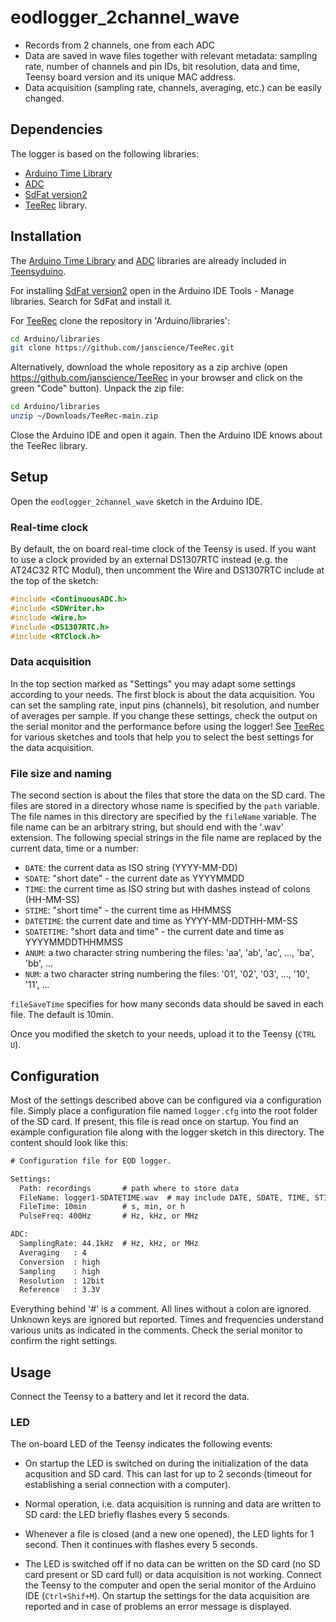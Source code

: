 # eodlogger_2channel_wave

- Records from 2 channels, one from each ADC
- Data are saved in wave files together with relevant metadata:
  sampling rate, number of channels and pin IDs, bit resolution,
  data and time, Teensy board version and its unique MAC address.
- Data acquisition (sampling rate, channels, averaging, etc.) can
  be easily changed.


## Dependencies

The logger is based on the following libraries:

- [Arduino Time Library](https://github.com/PaulStoffregen/Time)
- [ADC](https://github.com/pedvide/ADC)
- [SdFat version2](https://github.com/greiman/SdFat)
- [TeeRec](https://github.com/janscience/TeeRec) library.


## Installation

The [Arduino Time Library](https://github.com/PaulStoffregen/Time) and
[ADC](https://github.com/pedvide/ADC) libraries are already included
in [Teensyduino](https://www.pjrc.com/teensy/teensyduino.html).

For installing [SdFat version2](https://github.com/greiman/SdFat) open in
the Arduino IDE Tools - Manage libraries. Search for SdFat and install it.

For [TeeRec](https://github.com/janscience/TeeRec) clone the
repository in 'Arduino/libraries':
```sh
cd Arduino/libraries
git clone https://github.com/janscience/TeeRec.git
```

Alternatively, download the whole repository as a zip archive (open
https://github.com/janscience/TeeRec in your browser and click on the
green "Code" button). Unpack the zip file:
```sh
cd Arduino/libraries
unzip ~/Downloads/TeeRec-main.zip
```

Close the Arduino IDE and open it again. Then the Arduino IDE knows
about the TeeRec library.


## Setup

Open the `eodlogger_2channel_wave` sketch in the Arduino IDE.

### Real-time clock

By default, the on board real-time clock of the Teensy is used. If you
want to use a clock provided by an external DS1307RTC instead
(e.g. the AT24C32 RTC Modul), then uncomment the Wire and DS1307RTC
include at the top of the sketch:
```c
#include <ContinuousADC.h>
#include <SDWriter.h>
#include <Wire.h>
#include <DS1307RTC.h>
#include <RTClock.h>
```

### Data acquisition

In the top section marked as "Settings" you may adapt some settings
according to your needs. The first block is about the data
acquisition. You can set the sampling rate, input pins (channels), bit
resolution, and number of averages per sample. If you change these
settings, check the output on the serial monitor and the performance
before using the logger! See
[TeeRec](https://github.com/janscience/TeeRec) for various sketches
and tools that help you to select the best settings for the data
acquisition.

### File size and naming

The second section is about the files that store the data on the SD
card.  The files are stored in a directory whose name is specified by
the `path` variable. The file names in this directory are specified by
the `fileName` variable. The file name can be an arbitrary string, but
should end with the '.wav' extension. The following special strings in
the file name are replaced by the current data, time or a number:

- `DATE`: the current data as ISO string (YYYY-MM-DD)
- `SDATE`: "short date" - the current date as YYYYMMDD
- `TIME`: the current time as ISO string but with dashes instead of colons (HH-MM-SS)
- `STIME`: "short time" - the current time as HHMMSS
- `DATETIME`: the current date and time as YYYY-MM-DDTHH-MM-SS
- `SDATETIME`: "short data and time" - the current date and time as YYYYMMDDTHHMMSS
- `ANUM`: a two character string numbering the files: 'aa', 'ab', 'ac', ..., 'ba', 'bb', ...
- `NUM`: a two character string numbering the files: '01', '02', '03', ..., '10', '11', ...

`fileSaveTime` specifies for how many seconds data should be saved in
each file. The default is 10min.

Once you modified the sketch to your needs, upload it to the Teensy (`CTRL U`).


## Configuration

Most of the settings described above can be configured via a
configuration file. Simply place a configuration file named
`logger.cfg` into the root folder of the SD card. If present, this
file is read once on startup. You find an example configuration file
along with the logger sketch in this directory. The content should
look like this:

```txt
# Configuration file for EOD logger.

Settings:
  Path: recordings       # path where to store data
  FileName: logger1-SDATETIME.wav  # may include DATE, SDATE, TIME, STIME, DATETIME, SDATETIME, ANUM, NUM
  FileTime: 10min        # s, min, or h
  PulseFreq: 400Hz       # Hz, kHz, or MHz

ADC:
  SamplingRate: 44.1kHz  # Hz, kHz, or MHz
  Averaging   : 4
  Conversion  : high
  Sampling    : high
  Resolution  : 12bit
  Reference   : 3.3V
``` 

Everything behind '#' is a comment. All lines without a colon are
ignored.  Unknown keys are ignored but reported. Times and frequencies
understand various units as indicated in the comments. Check the
serial monitor to confirm the right settings.


## Usage

Connect the Teensy to a battery and let it record the data.


### LED

The on-board LED of the Teensy indicates the following events:

- On startup the LED is switched on during the initialization of the
  data acqusition and SD card. This can last for up to 2 seconds
  (timeout for establishing a serial connection with a computer).

- Normal operation, i.e. data acquisition is running and data are
  written to SD card: the LED briefly flashes every 5 seconds.

- Whenever a file is closed (and a new one opened), the LED lights for
  1 second. Then it continues with flashes every 5 seconds.

- The LED is switched off if no data can be written on the SD card (no
  SD card present or SD card full) or data acquisition is not working.
  Connect the Teensy to the computer and open the serial monitor of
  the Arduino IDE (`Ctrl+Shif+M`). On startup the settings for the
  data acquisition are reported and in case of problems an error
  message is displayed.

